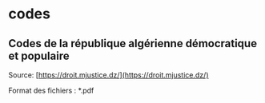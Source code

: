 # codes
## Codes de la république algérienne démocratique et populaire

Source: [https://droit.mjustice.dz/](https://droit.mjustice.dz/)

Format des fichiers : *.pdf
